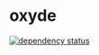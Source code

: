 # oxyde

[![dependency status](https://deps.rs/repo/github/dsmtE/oxyde/status.svg)](https://deps.rs/repo/github/dsmtE/oxyde)
